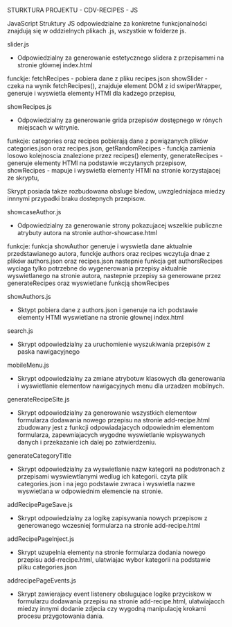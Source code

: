 STURKTURA PROJEKTU - CDV-RECIPES - JS


JavaScript
Struktury JS odpowiedzialne za konkretne funkcjonalności znajdują się w oddzielnych plikach .js,
wszystkie w folderze js.



slider.js
- Odpowiedzialny za generowanie estetycznego slidera z przepisammi na stronie głównej index.html

funckje:
fetchRecipes - pobiera dane z pliku recipes.json
showSlider - czeka na wynik fetchRecipes(),
znajduje element DOM z id swiperWrapper,
generuje i wyswietla elementy HTMl dla kadzego przepisu,



showRecipes.js
- Odpowiedzialny za generowanie grida przepisów dostępnego w rónych miejscach w witrynie.

funkcje:
categories oraz recipes pobierają dane z powiązanych plików categories.json oraz recipes.json,
getRandomRecipes - funckja zamienia losowo kolejnoscia znalezione przez recipes() elementy,
generateRecipes - generuje elementy HTMl na podstawie wczytanych przepisow,
showRecipes - mapuje i wyswietla elementy HTMl na stronie korzystajacej ze skryptu,

Skrypt posiada takze rozbudowana obsluge bledow, uwzgledniajaca miedzy innnymi przypadki braku dostepnych przepisow.



showcaseAuthor.js
- Odpowiedzialny za generowanie strony pokazujacej wszelkie publiczne atrybuty autora na stronie author-showcase.html

funkcje:
funkcja showAuthor generuje i wyswietla dane aktualnie przedstawianego autora,
funckje authors oraz recipes wczytuja dnae z plików authors.json oraz recipes.json
nastepnie funkcja get authorsRecipes wyciaga tylko potrzebne do wygenerowania przepisy aktualnie wyswietlanego na stronie autora,
nastepnie przepisy sa generowane przez generateRecipes oraz wyswietlane funkcją showRecipes



showAuthors.js
- Sktypt pobiera dane z authors.json i generuje na ich podstawie elementy HTMl wyswietlane na stronie głownej index.html



search.js
- Skrypt odpowiedzialny za uruchomienie wyszukiwania przepisów z paska nawigacyjnego



mobileMenu.js
- Skrypt odpowiedzialny za zmiane atrybotuw klasowych dla generowania i wyswietlanie elementow nawigacyjnych menu dla urzadzen mobilnych.



generateRecipeSite.js
- Skrypt odpowiedzialny za generowanie wszystkich elementow formularza dodawania nowego przepisu na stronie add-recipe.html
zbudowany jest z funkcji odpowiadajacych odpowiednim elementom formularza, zapewniajacych wygodne wyswietlanie wpisywanych danych i przekazanie ich dalej po zatwierdzeniu.



generateCategoryTitle
- Skrypt odpowiedzialny za wyswietlanie nazw kategorii na podstronach z przepisami wyswiewtlanymi wedlug ich kategorii.
czyta plik categories.json i na jego podstawie zwraca i wyswietla nazwe wyswietlana w odpowiednim elemencie na stronie.



addRecipePageSave.js
- Skrypt odpowiedzialny za logikę zapisywania nowych przepisow z generowanego wczesniej formularza na stronie add-recipe.html



addRecipePageInject.js
- Skrypt uzupelnia elementy na stronie formularza dodania nowego przepisu add-rrecipe.html,
ulatwiajac wybor kategorii na podstawie pliku categories.json



addrecipePageEvents.js
- Skrypt zawierajacy event listenery obslugujace logike przyciskow w formularzu dodawania przepisu na stronie add-recipe.html,
ulatwiajacch miedzy innymi dodanie zdjecia czy wygodną manipulację krokami procesu przygotowania dania.